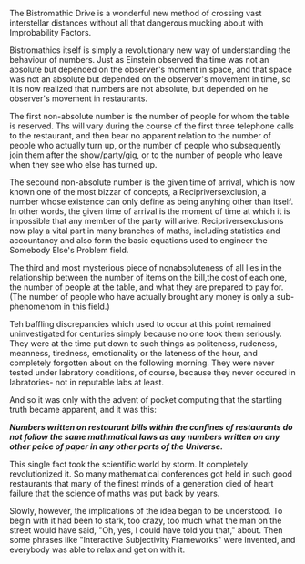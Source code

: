 The Bistromathic Drive is a wonderful new method of crossing vast interstellar distances without all that dangerous mucking about with Improbability Factors.

Bistromathics itself is simply a revolutionary new way of understanding the behaviour of numbers. Just as Einstein observed tha time was not an absolute but depended on the observer's moment in space, and that space was not an absolute but depended on the observer's movement in time, so it is now realized that numbers are not absolute, but depended on he observer's movement in restaurants.

The first non-absolute number is the number of people for whom the table is reserved. Ths will vary during the course of the first three telephone calls to the restaurant, and then bear no apparent relation to the number of people who actually turn up, or the number of people who subsequently join them after the show/party/gig, or to the number of people who leave when they see who else has turned up. 

The secound non-absolute number is the given time of arrival, which is now known one of the most bizzar of concepts, a Recipriversexclusion, a number whose existence can only define as being anyhing other than itself. In other words, the given time of arrival is the moment of time at which it is impossible that any member of the party will arive. Recipriversexclusions now play a vital part in many branches of maths, including statistics and accountancy and also form the basic equations used to engineer the Somebody Else's Problem field.

The third and most mysterious piece of nonabsoluteness of all lies in the relationship between the number of items on the bill,the cost of each one, the number of people at the table, and what they are prepared to pay for.(The number of people who have actually brought any money is only a sub-phenomenom in this field.)

Teh baffling discrepancies which used to occur at this point remained uninvestigated for centuries simply because no one took them seriously. They were at the time put down to such things as politeness, rudeness, meanness, tiredness, emotionality or the lateness of the hour, and completely forgotten about on the following morning. They were never tested under labratory conditions, of course, because they never occured in labratories- not in reputable labs at least.

And so it was only with the advent of pocket computing that the startling truth became apparent, and it was this:

__*Numbers written on restaurant bills within the confines of restaurants do not follow the same mathmatical laws as any numbers written on any other peice of paper in any other parts of the Universe.*__

This single fact took the scientific world by storm. It completely revolutionized it. So many mathematical conferences got held in such good restaurants that many of the finest minds of a generation died of heart failure that the science of maths was put back by years.

Slowly, however, the implications of the idea began to be understood. To begin with it had been to stark, too crazy, too much what the man on the street would have said, "Oh, yes, I could have told you that," about. Then some phrases like "Interactive Subjectivity Frameworks" were invented, and everybody was able to relax and get on with it.
